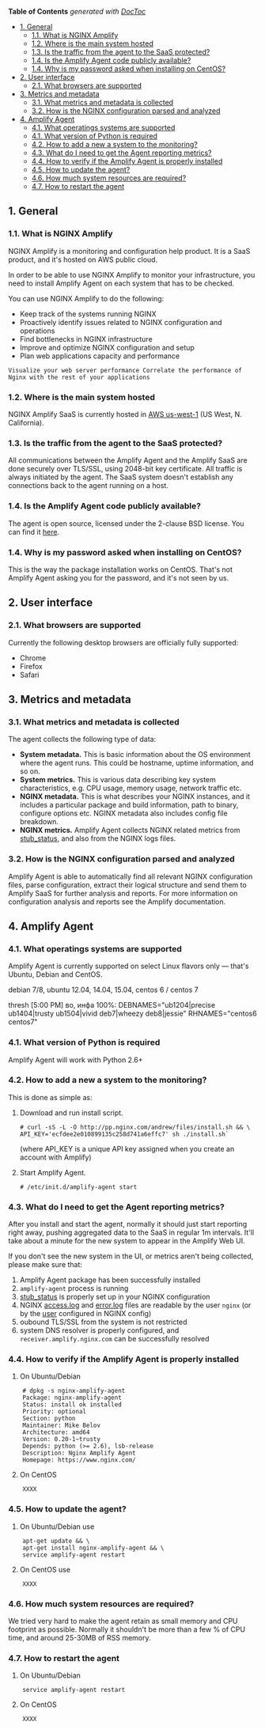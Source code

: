 <!-- START doctoc generated TOC please keep comment here to allow auto update -->
<!-- DON'T EDIT THIS SECTION, INSTEAD RE-RUN doctoc TO UPDATE -->
**Table of Contents**  *generated with [DocToc](https://github.com/thlorenz/doctoc)*

- [1. General](#1-general)
  - [1.1. What is NGINX Amplify](#11-what-is-nginx-amplify)
  - [1.2. Where is the main system hosted](#12-where-is-the-main-system-hosted)
  - [1.3. Is the traffic from the agent to the SaaS protected?](#13-is-the-traffic-from-the-agent-to-the-saas-protected)
  - [1.4. Is the Amplify Agent code publicly available?](#14-is-the-amplify-agent-code-publicly-available)
  - [1.4. Why is my password asked when installing on CentOS?](#14-why-is-my-password-asked-when-installing-on-centos)
- [2. User interface](#2-user-interface)
  - [2.1. What browsers are supported](#21-what-browsers-are-supported)
- [3. Metrics and metadata](#3-metrics-and-metadata)
  - [3.1. What metrics and metadata is collected](#31-what-metrics-and-metadata-is-collected)
  - [3.2. How is the NGINX configuration parsed and analyzed](#32-how-is-the-nginx-configuration-parsed-and-analyzed)
- [4. Amplify Agent](#4-amplify-agent)
  - [4.1. What operatings systems are supported](#41-what-operatings-systems-are-supported)
  - [4.1. What version of Python is required](#41-what-version-of-python-is-required)
  - [4.2. How to add a new a system to the monitoring?](#42-how-to-add-a-new-a-system-to-the-monitoring)
  - [4.3. What do I need to get the Agent reporting metrics?](#43-what-do-i-need-to-get-the-agent-reporting-metrics)
  - [4.4. How to verify if the Amplify Agent is properly installed](#44-how-to-verify-if-the-amplify-agent-is-properly-installed)
  - [4.5. How to update the agent?](#45-how-to-update-the-agent)
  - [4.6. How much system resources are required?](#46-how-much-system-resources-are-required)
  - [4.7. How to restart the agent](#47-how-to-restart-the-agent)

<!-- END doctoc generated TOC please keep comment here to allow auto update -->

## 1. General

### 1.1. What is NGINX Amplify

NGINX Amplify is a monitoring and configuration help product. It is a SaaS product, and it's hosted on AWS public cloud.

In order to be able to use NGINX Amplify to monitor your infrastructure, you need to install Amplify Agent on each system that has to be checked.

You can use NGINX Amplify to do the following:

 * Keep track of the systems running NGINX
 * Proactively identify issues related to NGINX configuration and operations
 * Find bottlenecks in NGINX infrastructure
 * Improve and optimize NGINX configuration and setup
 * Plan web applications capacity and performance
 
`Visualize your web server performance
Correlate the performance of Nginx with the rest of your applications`
 
### 1.2. Where is the main system hosted

NGINX Amplify SaaS is currently hosted in [AWS us-west-1](http://docs.aws.amazon.com/general/latest/gr/rande.html) (US West, N. California).

### 1.3. Is the traffic from the agent to the SaaS protected?

All communications between the Amplify Agent and the Amplify SaaS are done securely over TLS/SSL, using 2048-bit key certificate. All traffic is always initiated by the agent. The SaaS system doesn't establish any connections back to the agent running on a host.

### 1.4. Is the Amplify Agent code publicly available?

The agent is open source, licensed under the 2-clause BSD license. You can find it [here]().

### 1.4. Why is my password asked when installing on CentOS?

This is the way the package installation works on CentOS. That's not Amplify Agent asking you for the password, and it's not seen by us.


## 2. User interface

### 2.1. What browsers are supported

Currently the following desktop browsers are officially fully supported:

 * Chrome
 * Firefox
 * Safari



## 3. Metrics and metadata

### 3.1. What metrics and metadata is collected

The agent collects the following type of data:

 * **System metadata.** This is basic information about the OS environment where the agent runs. This could be hostname, uptime information, and so on.
 * **System metrics.** This is various data describing key system characteristics, e.g. CPU usage, memory usage, network traffic etc.
 * **NGINX metadata.** This is what describes your NGINX instances, and it includes a particular package and build information, path to binary, configure options etc. NGINX metadata also includes config file breakdown.
 * **NGINX metrics.** Amplify Agent collects NGINX related metrics from [stub_status](http://nginx.org/en/docs/http/ngx_http_stub_status_module.html), and also from the NGINX logs files.

### 3.2. How is the NGINX configuration parsed and analyzed

Amplify Agent is able to automatically find all relevant NGINX configuration files, parse configuration, extract their logical structure and send them to Amplify SaaS for further analysis and reports. For more information on configuration analysis and reports see the Amplify documentation.


## 4. Amplify Agent

### 4.1. What operatings systems are supported

Amplify Agent is currently supported on select Linux flavors only — that's Ubuntu, Debian and CentOS.

debian 7/8, ubuntu 12.04, 14.04, 15.04, centos 6 / centos 7

thresh [5:00 PM]
во, инфа 100%:
DEBNAMES="ub1204|precise ub1404|trusty ub1504|vivid deb7|wheezy deb8|jessie"
RHNAMES="centos6 centos7"

### 4.1. What version of Python is required

Amplify Agent will work with Python 2.6+

### 4.2. How to add a new a system to the monitoring?

This is done as simple as:

 1. Download and run install script.

        # curl -sS -L -O http://pp.nginx.com/andrew/files/install.sh && \
        API_KEY='ecfdee2e010899135c258d741a6effc7' sh ./install.sh`
     
    (where API_KEY is a unique API key assigned when you create an account with Amplify)

 2. Start Amplify Agent.

        # /etc/init.d/amplify-agent start

### 4.3. What do I need to get the Agent reporting metrics?

After you install and start the agent, normally it should just start reporting right away, pushing aggregated data to the SaaS in regular 1m intervals. It'll take about a minute for the new system to appear in the Amplify Web UI.

If you don't see the new system in the UI, or metrics aren't being collected, please make sure that:

 1. Amplify Agent package has been successfully installed
 2. `amplify-agent` process is running
 3. [stub_status](http://nginx.org/en/docs/http/ngx_http_stub_status_module.html) is properly set up in your NGINX configuration
 4. NGINX [access.log](http://nginx.org/en/docs/http/ngx_http_log_module.html) and [error.log](http://nginx.org/en/docs/ngx_core_module.html#error_log) files are readable by the user `nginx` (or by the [user](http://nginx.org/en/docs/ngx_core_module.html#user) configured in NGINX config)
 5. oubound TLS/SSL from the system is not restricted
 6. system DNS resolver is properly configured, and `receiver.amplify.nginx.com` can be successfully resolved

### 4.4. How to verify if the Amplify Agent is properly installed

 1. On Ubuntu/Debian

```
    # dpkg -s nginx-amplify-agent
    Package: nginx-amplify-agent
    Status: install ok installed
    Priority: optional
    Section: python
    Maintainer: Mike Belov
    Architecture: amd64
    Version: 0.20-1~trusty
    Depends: python (>= 2.6), lsb-release
    Description: Nginx Amplify Agent
    Homepage: https://www.nginx.com/
```

 2. On CentOS

```
    XXXX
```

### 4.5. How to update the agent?

 1. On Ubuntu/Debian use
 
```
    apt-get update && \
    apt-get install nginx-amplify-agent && \
    service amplify-agent restart
```

 2. On CentOS use

```
    XXXX
```

### 4.6. How much system resources are required?

We tried very hard to make the agent retain as small memory and CPU footprint as possible. Normally it shouldn't be more than a few % of CPU time, and around 25-30MB of RSS memory.
   
### 4.7. How to restart the agent

 1. On Ubuntu/Debian

```
    service amplify-agent restart
```

 2. On CentOS

```
    XXXX
```


